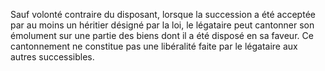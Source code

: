   
 Sauf volonté contraire du disposant, lorsque la succession a été acceptée par au moins un héritier désigné par la loi, le légataire peut cantonner son émolument sur une partie des biens dont il a été disposé en sa faveur. Ce cantonnement ne constitue pas une libéralité faite par le légataire aux autres successibles.  

  
